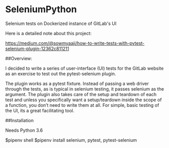 # SeleniumPython
Selenium tests on Dockerized instance of GitLab's UI

Here is a detailed note about this project: 

https://medium.com/@sowmyaaji/how-to-write-tests-with-pytest-selenium-plugin-12362c811211

##Overview: 

I decided to write a series of user-interface (UI) tests for the GitLab website as an exercise to test out the pytest-selenium plugin.

The plugin works as a pytest fixture. Instead of passing a web driver through the tests, as is typical in selenium testing, it passes selenium as the argument. The plugin also takes care of the setup and teardown of each test and unless you specifically want a setup/teardown inside the scope of a function, you don’t need to write them at all. For simple, basic testing of the UI, its a great facilitating tool.

##Installation

Needs Python 3.6

$pipenv shell
$pipenv install selenium, pytest, pytest-selenium
